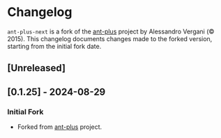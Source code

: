 # Changelog

`ant-plus-next` is a fork of the [ant-plus](https://github.com/Loghorn/ant-plus) project by Alessandro Vergani (© 2015). This changelog documents changes made to the forked version, starting from the initial fork date.

## [Unreleased]

## [0.1.25] - 2024-08-29

### Initial Fork

-   Forked from [ant-plus](https://github.com/Loghorn/ant-plus) project.
